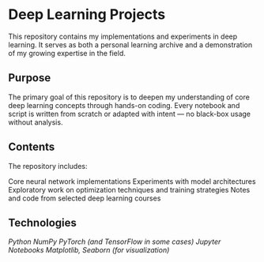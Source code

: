 # **Deep Learning Projects**
This repository contains my implementations and experiments in deep learning. It serves as both a personal learning archive and a demonstration of my growing expertise in the field.

## **Purpose**
The primary goal of this repository is to deepen my understanding of core deep learning concepts through hands-on coding. Every notebook and script is written from scratch or adapted with intent — no black-box usage without analysis.

## **Contents**
The repository includes:

Core neural network implementations
Experiments with model architectures
Exploratory work on optimization techniques and training strategies
Notes and code from selected deep learning courses

## **Technologies**
*Python
NumPy
PyTorch (and TensorFlow in some cases)
Jupyter Notebooks
Matplotlib, Seaborn (for visualization)*
